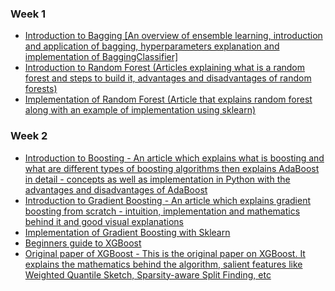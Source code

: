 ### Week 1
- [Introduction to Bagging [An overview of ensemble learning, introduction and application of bagging, hyperparameters explanation and implementation of BaggingClassifier]](https://blog.paperspace.com/bagging-ensemble-methods/)
- [Introduction to Random Forest (Articles explaining what is a random forest and steps to build it, advantages and disadvantages of random forests)](https://blog.paperspace.com/random-forests/)
- [Implementation of Random Forest (Article that explains random forest along with an example of implementation using sklearn)](https://www.mygreatlearning.com/blog/random-forest-algorithm/)
  
### Week 2
- [Introduction to Boosting - An article which explains what is boosting and what are different types of boosting algorithms then explains AdaBoost in detail - concepts as well as implementation in Python with the advantages and disadvantages of AdaBoost](https://blog.paperspace.com/adaboost-optimizer/)
- [Introduction to Gradient Boosting - An article which explains gradient boosting from scratch - intuition, implementation and mathematics behind it and good visual explanations](https://medium.com/mlreview/gradient-boosting-from-scratch-1e317ae4587d)
- [Implementation of Gradient Boosting with Sklearn](https://stackabuse.com/gradient-boosting-classifiers-in-python-with-scikit-learn/)
- [Beginners guide to XGBoost](https://xgboost.readthedocs.io/en/latest/tutorials/model.html)
- [Original paper of XGBoost - This is the original paper on XGBoost. It explains the mathematics behind the algorithm, salient features like Weighted Quantile Sketch, Sparsity-aware Split Finding, etc](https://arxiv.org/pdf/1603.02754.pdf)
